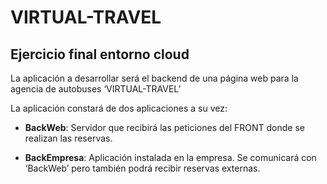 # VIRTUAL-TRAVEL
## Ejercicio final entorno cloud
La aplicación a desarrollar será el backend de una página web para la agencia de autobuses
‘VIRTUAL-TRAVEL’  

La aplicación constará de dos aplicaciones a su vez:  
- **BackWeb**: Servidor que recibirá las peticiones del FRONT donde se realizan las reservas.  

- **BackEmpresa**: Aplicación instalada en la empresa. Se comunicará con ‘BackWeb’ pero también podrá recibir reservas externas. 

